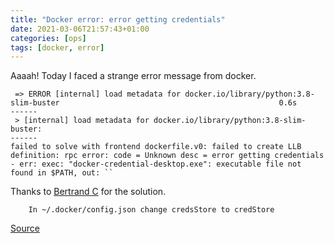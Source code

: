 ```yaml
---
title: "Docker error: error getting credentials"
date: 2021-03-06T21:57:43+01:00
categories: [ops]
tags: [docker, error]
---
```

Aaaah!
Today I faced a strange error message from docker.
```
 => ERROR [internal] load metadata for docker.io/library/python:3.8-slim-buster                                                 0.6s
------
 > [internal] load metadata for docker.io/library/python:3.8-slim-buster:
------
failed to solve with frontend dockerfile.v0: failed to create LLB definition: rpc error: code = Unknown desc = error getting credentials - err: exec: "docker-credential-desktop.exe": executable file not found in $PATH, out: ``
```
Thanks to [Bertrand C](https://forums.docker.com/u/bcheronn) for the solution.  
```
    In ~/.docker/config.json change credsStore to credStore
```
[Source](https://forums.docker.com/t/docker-credential-desktop-exe-executable-file-not-found-in-path-using-wsl2/100225/4)
